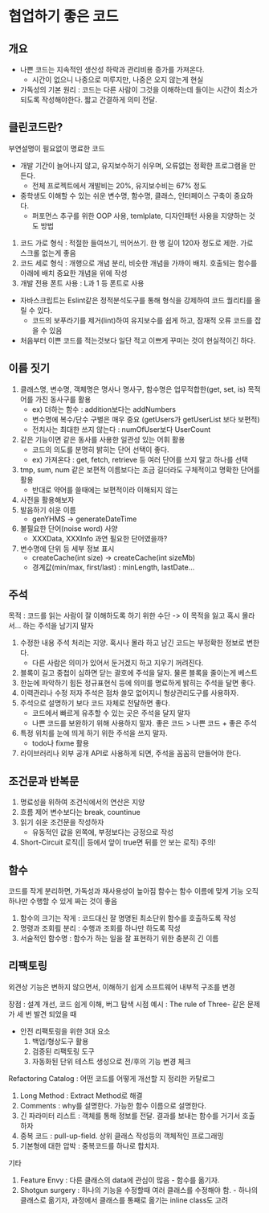 # 협업하기 좋은 코드

## 개요

- 나쁜 코드는 지속적인 생산성 하락과 관리비용 증가를 가져온다.
  - 시간이 없으니 나중으로 미루지만, 나중은 오지 않는게 현실
- 가독성의 기본 원리 : 코드는 다른 사람이 그것을 이해하는데 들이는 시간이 최소가 되도록 작성해야한다. 짧고 간결하게 의미 전달.

## 클린코드란?

부연설명이 필요없이 명료한 코드

- 개발 기간이 늘어나지 않고, 유지보수하기 쉬우며, 오류없는 정확한 프로그램을 만든다.
  - 전체 프로젝트에서 개발비는 20%, 유지보수비는 67% 정도
- 중학생도 이해할 수 있는 쉬운 변수명, 함수명, 클래스, 인터페이스 구축이 중요하다.
  - 퍼포먼스 추구를 위한 OOP 사용, temlplate, 디자인패턴 사용을 지양하는 것도 방법

1. 코드 가로 형식 : 적절한 들여쓰기, 띄어쓰기. 한 행 길이 120자 정도로 제한.
가로 스크롤 없는게 좋음
2. 코드 세로 형식 : 개행으로 개념 분리, 비슷한 개념을 가까이 배치. 호출되는 함수를 아래에 배치
중요한 개념을 위에 작성
3. 개발 전용 폰트 사용 : L과 1 등 폰트로 사용

- 자바스크립트는 Eslint같은 정적분석도구를 통해 형식을 강제하여 코드 퀄리티를 올릴 수 있다.
  - 코드의 보푸라기를 제거(lint)하여 유지보수를 쉽게 하고, 잠재적 오류 코드를 잡을 수 있음
- 처음부터 이쁜 코드를 적는것보다 일단 적고 이쁘게 꾸미는 것이 현실적이긴 하다.
  
## 이름 짓기

1. 클래스명, 변수명, 객체명은 명사나 명사구, 함수명은 업무적합한(get, set, is) 목적어를 가진 동사구를 활용
   - ex) 더하는 함수 : addition보다는 addNumbers
   - 변수명에 복수/단수 구별은 매우 중요 (getUsers가 getUserList 보다 보편적)
   - 전치사는 최대한 쓰지 않는다 : numOfUser보다 UserCount
2. 같은 기능이면 같은 동사를 사용한 일관성 있는 어휘 활용
   - 코드의 의도를 분명히 밝히는 단어 선택이 좋다.
   - ex) 가져온다 : get, fetch, retrieve 등 여러 단어를 쓰지 말고 하나를 선택
3. tmp, sum, num 같은 보편적 이름보다는 조금 길더라도 구체적이고 명확한 단어를 활용
   - 반대로 약어를 쓸때에는 보편적이라 이해되지 않는
4. 사전을 활용해보자
5. 발음하기 쉬운 이름
   - genYHMS -> generateDateTime
6. 불필요한 단어(noise word) 사양
   - XXXData, XXXInfo 과연 필요한 단어였을까?
7. 변수명에 단위 등 세부 정보 표시
   - createCache(int size) -> createCache(int sizeMb)
   - 경계값(min/max, first/last) : minLength, lastDate...

## 주석

목적 : 코드를 읽는 사람이 잘 이해하도록 하기 위한 수단
-> 이 목적을 잃고 혹시 몰라서... 하는 주석을 남기지 말자

1. 수정한 내용 주석 처리는 지양. 혹시나 몰라 하고 남긴 코드는 부정확한 정보로 변한다.
   - 다른 사람은 의미가 있어서 둔거겠지 하고 지우기 꺼려진다.
2. 블록이 길고 중첩이 심하면 닫는 괄호에 주석을 달자. 물론 블록을 줄이는게 베스트
3. 한눈에 파악하기 힘든 정규표현식 등에 의미를 명료하게 밝히는 주석을 달면 좋다.
4. 이력관리나 수정 저자 주석은 점차 쓸모 없어지니 형상관리도구를 사용하자.
5. 주석으로 설명하기 보다 코드 자체로 전달하면 좋다.
   - 코드에서 빠르게 유추할 수 있는 곳은 주석을 달지 말자
   - 나쁜 코드를 보완하기 위해 사용하지 말자. 좋은 코드 > 나쁜 코드 + 좋은 주석
6. 특정 위치를 눈에 띄게 하기 위한 주석을 쓰지 말자.
   - todo나 fixme 활용
7. 라이브러리나 외부 공개 API로 사용하게 되면, 주석을 꼼꼼히 만들어야 한다.

## 조건문과 반복문

1. 명료성을 위하여 조건식에서의 연산은 지양
2. 흐름 제어 변수보다는 break, countinue
3. 읽기 쉬운 조건문을 작성하자
   - 유동적인 값을 왼쪽에, 부정보다는 긍정으로 작성
4. Short-Circuit 로직(|| 등에서 앞이 true면 뒤를 안 보는 로직) 주의!

## 함수

코드를 작게 분리하면, 가독성과 재사용성이 높아짐
함수는 함수 이름에 맞게 기능 오직 하나만 수행할 수 있게 짜는 것이 좋음

1. 함수의 크기는 작게 : 코드대신 잘 명명된 최소단위 함수를 호출하도록 작성
2. 명령과 조회릘 분리 : 수행과 조회를 하나만 하도록 작성
3. 서술적인 함수명 : 함수가 하는 일을 잘 표현하기 위한 충분히 긴 이름

## 리팩토링

외견상 기능은 변하지 않으면서, 이해하기 쉽게 소프트웨어 내부적 구조를 변경

장점 : 설계 개선, 코드 쉽게 이해, 버그 탐색
시점 예시 : The rule of Three- 같은 문제가 세 번 발견 되었을 때

- 안전 리팩토링을 위한 3대 요소
  1) 백업/형상도구 활용
  2) 검증된 리팩토링 도구
  3) 자동화된 단위 테스트 생성으로 전/후의 기능 변경 체크

Refactoring Catalog : 어떤 코드를 어떻게 개선할 지 정리한 카탈로그

 1. Long Method : Extract Method로 해결
 2. Comments : why를 설명한다. 가능한 함수 이름으로 설명한다.
 3. 긴 파라미터 리스트 : 객체를 통해 정보를 전달. 결과를 보내는 함수를 거기서 호출하자
 4. 중복 코드 : pull-up-field. 상위 클래스 작성등의 객체적인 프로그래밍
 5. 기본형에 대한 압박 : 중복코드를 하나로 합치자.

기타

  1. Feature Envy : 다른 클래스의 data에 관심이 많음 - 함수를 옮기자.
  2. Shotgun surgery : 하나의 기능을 수정할때 여러 클래스를 수정해야 함. - 하나의 클래스로 옮기자, 과정에서 클래스를 통째로 옮기는 inline class도 고려
